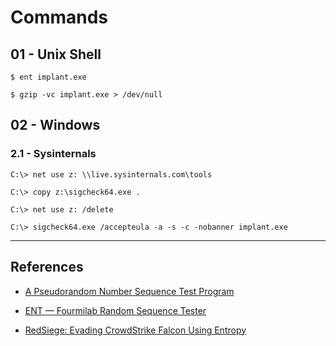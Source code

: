 # Commands

## 01 - Unix Shell

```
$ ent implant.exe

$ gzip -vc implant.exe > /dev/null
```

## 02 - Windows

### 2.1 - Sysinternals 

```
C:\> net use z: \\live.sysinternals.com\tools

C:\> copy z:\sigcheck64.exe .

C:\> net use z: /delete

C:\> sigcheck64.exe /accepteula -a -s -c -nobanner implant.exe
```

---
## References

- [A Pseudorandom Number Sequence Test Program](https://www.fourmilab.ch/random/)

- [ENT — Fourmilab Random Sequence Tester](https://github.com/Fourmilab/ent_random_sequence_tester)

- [RedSiege: Evading CrowdStrike Falcon Using Entropy](https://redsiege.com/blog/2023/04/evading-crowdstrike-falcon-using-entropy/)